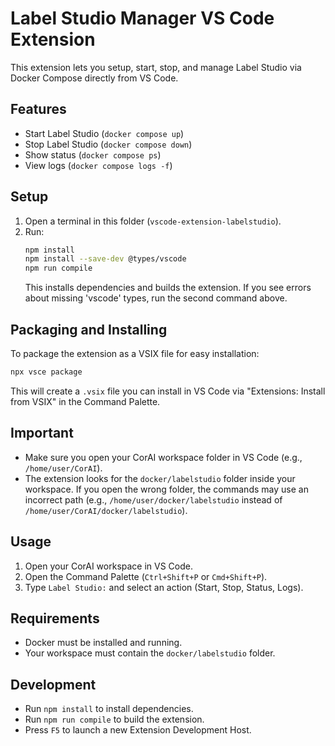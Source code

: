 # Label Studio Manager VS Code Extension

This extension lets you setup, start, stop, and manage Label Studio via Docker Compose directly from VS Code.

## Features
- Start Label Studio (`docker compose up`)
- Stop Label Studio (`docker compose down`)
- Show status (`docker compose ps`)
- View logs (`docker compose logs -f`)



## Setup
1. Open a terminal in this folder (`vscode-extension-labelstudio`).
2. Run:
   ```sh
   npm install
   npm install --save-dev @types/vscode
   npm run compile
   ```
   This installs dependencies and builds the extension. If you see errors about missing 'vscode' types, run the second command above.

## Packaging and Installing
To package the extension as a VSIX file for easy installation:
```sh
npx vsce package
```
This will create a `.vsix` file you can install in VS Code via "Extensions: Install from VSIX" in the Command Palette.

## Important
- Make sure you open your CorAI workspace folder in VS Code (e.g., `/home/user/CorAI`).
- The extension looks for the `docker/labelstudio` folder inside your workspace. If you open the wrong folder, the commands may use an incorrect path (e.g., `/home/user/docker/labelstudio` instead of `/home/user/CorAI/docker/labelstudio`).

## Usage
1. Open your CorAI workspace in VS Code.
2. Open the Command Palette (`Ctrl+Shift+P` or `Cmd+Shift+P`).
3. Type `Label Studio:` and select an action (Start, Stop, Status, Logs).

## Requirements
- Docker must be installed and running.
- Your workspace must contain the `docker/labelstudio` folder.

## Development
- Run `npm install` to install dependencies.
- Run `npm run compile` to build the extension.
- Press `F5` to launch a new Extension Development Host.
